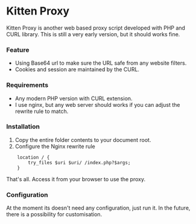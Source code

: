 # Kitten Proxy

Kitten Proxy is another web based proxy script developed with PHP and CURL library.
This is still a very early version, but it should works fine.

### Feature

- Using Base64 url to make sure the URL safe from any website filters.
- Cookies and session are maintained by the CURL.

### Requirements

- Any modern PHP version with CURL extension.
- I use nginx, but any web server should works if you can adjust the rewrite rule to match.

### Installation

1. Copy the entire folder contents to your document root.
2. Configure the Nginx rewrite rule 
```
    location / {
        try_files $uri $uri/ /index.php?$args;
    }
```

That's all. Access it from your browser to use the proxy.

### Configuration

At the moment its doesn't need any configuration, just run it. In the future, there is a possibility for customisation.
